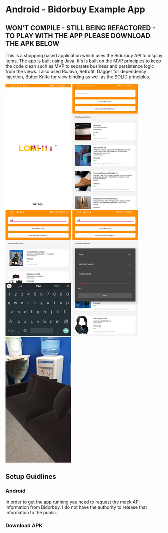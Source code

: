 # Android - Bidorbuy Example App
## WON'T COMPILE - STILL BEING REFACTORED - TO PLAY WITH THE APP PLEASE DOWNLOAD THE APK BELOW
This is a shopping based application which uses the Bidorbuy API to display items. The app is built using Java. It's is built on the MVP principles to keep the code clean such as MVP to separate business and persistence logic from the views. I also used RxJava, Retrofit, Dagger for dependency injection, Butter Knife for view binding as well as the SOLID principles.

<p float="left">
  <img src="https://github.com/Lebogang95/Bidorbuy-Example/blob/master/app/src/main/res/drawable/picture1.jpg" width="210" height="400" />
  <img src="https://github.com/Lebogang95/Bidorbuy-Example/blob/master/app/src/main/res/drawable/picture2.jpg" width="210" height="400" />
  <img src="https://github.com/Lebogang95/Bidorbuy-Example/blob/master/app/src/main/res/drawable/picture3.jpg" width="210" height="400" />
  <img src="https://github.com/Lebogang95/Bidorbuy-Example/blob/master/app/src/main/res/drawable/picture4.jpg" width="210" height="400" />
  <img src="https://github.com/Lebogang95/Bidorbuy-Example/blob/master/app/src/main/res/drawable/picture5.jpg" width="210" height="400" />
</p>

## Setup Guidlines
### Android

In order to get the app running you need to request the mock API information from Bidorbuy. I do not have the authority to release that information to the public.

### Download APK
